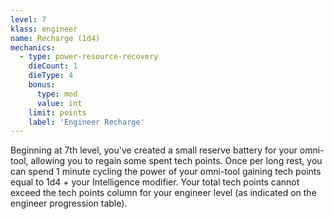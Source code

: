 ```yaml
---
level: 7
klass: engineer
name: Recharge (1d4)
mechanics:
  - type: power-resource-recovery
    dieCount: 1
    dieType: 4
    bonus:
      type: mod
      value: int
    limit: points
    label: 'Engineer Recharge'
---
```

Beginning at 7th level, you've created a small reserve battery for your omni-tool, allowing you to regain some spent
tech points. Once per long rest, you can spend 1 minute cycling the power of your omni-tool gaining tech points equal to
1d4 + your Intelligence modifier. Your total tech points cannot exceed the tech points column for your engineer level
(as indicated on the engineer progression table).
